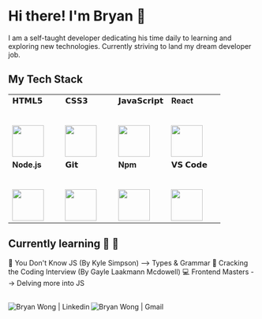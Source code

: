 # Hi there! I'm Bryan :wave:

I am a self-taught developer dedicating his time daily to learning and exploring new technologies. Currently striving to land my dream developer job.

## My Tech Stack

<table width="80%" style='border:none'>
  <tbody>
    <tr valign="top">
      <td width="25%" align="left">
        <span>𝗛𝗧𝗠𝗟𝟱</span><br><br><br>
        <img height="64px" src="https://cdn.svgporn.com/logos/html-5.svg">
      </td>
      <td width="25%" align="left">
        <span>𝗖𝗦𝗦𝟯</span><br><br><br>
        <img height="64px" src="https://cdn.svgporn.com/logos/css-3.svg">
      </td>
      <td width="25%" align="left">
        <span>𝗝𝗮𝘃𝗮𝗦𝗰𝗿𝗶𝗽𝘁</span><br><br><br>
        <img height="64px" src="https://cdn.svgporn.com/logos/javascript.svg">
      </td>
      <td width="25%" align="left">
        <span><b>React</b></span><br><br><br>
        <img height="64px" src="https://cdn.svgporn.com/logos/react.svg">
      </td>
    </tr>
    <tr valign="top">
        <td width="25%" align="left">
            <span><b>Node.js</b></span><br><br><br>
            <img height="64px" src="https://cdn.svgporn.com/logos/nodejs-icon.svg">
        </td>
        <td width="25%" align="left">
            <span>𝗚𝗶𝘁</span><br><br><br>
            <img height="64px" src="https://cdn.svgporn.com/logos/git-icon.svg">
        </td>
        <td width="25%" align="left">
            <span><b>Npm</b></span><br><br><br>
            <img height="64px" src="https://cdn.svgporn.com/logos/npm.svg">
        </td>
        <td width="25%" align="left">
            <span>𝗩𝗦 𝗖𝗼𝗱𝗲</span><br><br><br>
            <img height="64px" src="https://cdn.svgporn.com/logos/visual-studio-code.svg">
        </td>
    </tr>
  </tbody>
</table>

## Currently learning :pencil: :calendar:

:blue_book: You Don't Know JS (By Kyle Simpson) --> Types & Grammar
:closed_book: Cracking the Coding Interview (By Gayle Laakmann Mcdowell)
:computer: Frontend Masters --> Delving more into JS

<br>
<div align='middle'>
  <a href="https://www.linkedin.com/in/bryan-wong-716054a9/">
    <img align='left' alt='Bryan Wong | Linkedin' src="https://img.icons8.com/color/24/000000/gmail.png"/>
  </a> 
  <a href="mailto:bryanwongzhicheng@gmail.com">
    <img align='left' alt='Bryan Wong | Gmail' src="https://img.icons8.com/color/24/000000/linkedin.png"/>
  </a>
</div>

<br><br><br><br>